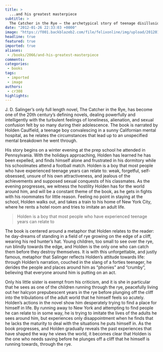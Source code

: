 ```yaml
---
title: >
  ...and his greatest masterpiece
subtitle: >
  The Catcher in the Rye – the archetypical story of teenage disillusionment, confusion and rebellion
date: "2012-01-26 22:33:03 +0000"
image: "https://f001.backblazeb2.com/file/felixonline/img/upload/201201262232-ams111-catcherintherye.jpg"
headline: true
featured: true
imported: true
aliases:
 - /books/2066/and-his-greatest-masterpiece
comments:
categories:
 - books
tags:
 - imported
 - image
authors:
 - cr308
highlights:
---
```


J. D. Salinger’s only full length novel, The Catcher in the Rye, has become one of the 20th century’s defining novels, dealing powerfully and intelligently with the turbulent feelings of loneliness, alienation, and sexual confusion felt by so many during their adolescence. The book is narrated by Holden Caulfield, a teenage boy convalescing in a sunny Californian mental hospital, as he relates the circumstances that lead up to an unspecified mental breakdown he went through.

His story begins on a winter evening at the prep school he attended in Pennsylvania. With the holidays approaching, Holden has learned he has been expelled, and finds himself alone and frustrated in his dormitory while his schoolmates attend a football match. Holden is a boy that most people who have experienced teenage years can relate to: weak, forgetful, self-obsessed, unsure of his own attractiveness, and jealous of the achievements and supposed sexual conquests of his classmates. As the evening progresses, we witness the hostility Holden has for the world around him, and will be a constant theme of the book, as he gets in fights with his roommates for little reason. Feeling no point in staying at the school, Holden walks out, and takes a train to his home of New York City, where he rents a hotel room and tries to imitate an adult life.

> Holden is a boy that most people who have experienced teenage years can relate to

The book is centered around a metaphor that Holden relates to the reader: he day-dreams of standing in a field of rye growing on the edge of a cliff, wearing his red hunter’s hat. Young children, too small to see over the rye, run blindly towards the edge, and Holden is the only one who can catch them before they destroy themselves. It is with this unforgettable, and justly famous, metaphor that Salinger reflects Holden’s attitude towards life: through Holden’s narration, couched in the slang of a forties teenager, he derides the people and places around him as “phonies” and “crumby”, believing that everyone around him is putting on an act.

Only his little sister is exempt from his criticism, and it is she in particular that he sees as one of the children running through the rye, peacefully living out her halcyon prepubescent years in the rye before plunging off the cliff into the tribulations of the adult world that he himself feels so acutely. Holden’s actions in the novel show him desperately trying to find a place for himself in life. By running away to New York and attempting to find people he can relate to in some way, he is trying to imitate the lives of the adults he sees around him, but experiences only disappointment when he finds that he lacks the maturity to deal with the situations he puts himself in. As the book progresses, and Holden gradually reveals the past experiences that have shaped the way he views the world, it becomes clear that Holden is the one who needs saving before he plunges off a cliff that he himself is running towards, through the rye.
